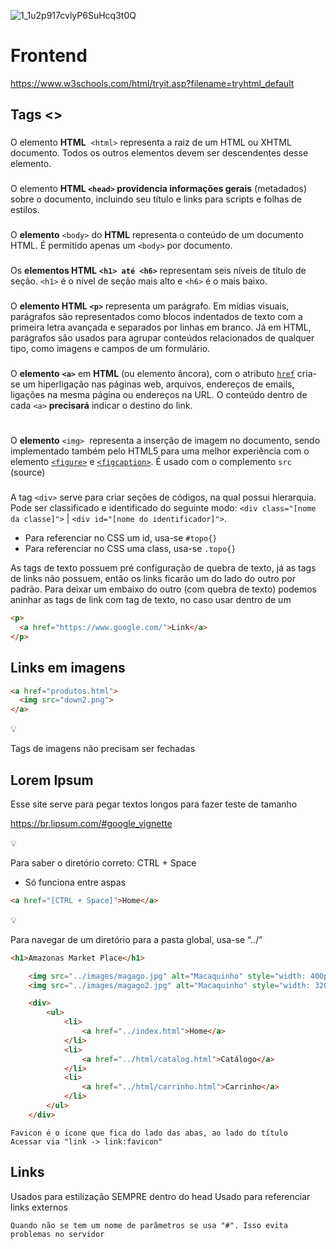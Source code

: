 
![1_1u2p917cvlyP6SuHcq3t0Q](https://github.com/user-attachments/assets/d3deebaf-61b4-45d0-bac7-8b5c31020541)

# Frontend

https://www.w3schools.com/html/tryit.asp?filename=tryhtml_default


## Tags <>


### <html>

O elemento **HTML**  `<html>` representa a raiz de um HTML ou XHTML documento. Todos os outros elementos devem ser descendentes desse elemento.

### <head>

O elemento **HTML `<head>` providencia informações gerais** (metadados) sobre o documento, incluindo seu título e links para scripts e folhas de estilos.

### <body>

O **elemento** `<body>` do **HTML** representa o conteúdo de um documento HTML. É permitido apenas um `<body>` por documento.

### <h>

Os **elementos HTML** **`<h1> até <h6>`** representam seis níveis de título de seção. `<h1>` é o nível de seção mais alto e `<h6>` é o mais baixo.

### <p>

O **elemento HTML** **`<p>`** representa um parágrafo. Em mídias visuais, parágrafos são representados como blocos indentados de texto com a primeira letra avançada e separados por linhas em branco. Já em HTML, parágrafos são usados para agrupar conteúdos relacionados de qualquer tipo, como imagens e campos de um formulário.

### <a>

O **elemento** **`<a>`** em **HTML** (ou elemento âncora), com o atributo [`href`](https://developer.mozilla.org/pt-BR/docs/Web/HTML/Element/a#href) cria-se um hiperligação nas páginas web, arquivos, endereços de emails, ligações na mesma página ou endereços na URL. O conteúdo dentro de cada `<a>` **precisará** indicar o destino do link.

### <img>

O **elemento** `<img>`  representa a inserção de imagem no documento, sendo implementado também pelo HTML5 para uma melhor experiência com o elemento [`<figure>`](https://developer.mozilla.org/pt-BR/docs/Web/HTML/Element/figure) e [`<figcaption>`](https://developer.mozilla.org/pt-BR/docs/Web/HTML/Element/figcaption). É usado com o complemento `src` (source)

### <div>
A tag `<div>` serve para criar seções de códigos, na qual possui hierarquia. Pode ser classificado e identificado do seguinte modo: `<div class="[nome da classe]">` | `<div id="[nome do identificador]">`.
- Para referenciar no CSS um id, usa-se `#topo{}`
- Para referenciar no CSS uma class, usa-se `.topo{}`

As tags de texto possuem pré configuração de quebra de texto, já as tags de links não possuem, então os links ficarão um do lado do outro por padrão. Para deixar um embaixo do outro (com quebra de texto) podemos aninhar as tags de link com tag de texto, no caso usar <a> dentro de um <p>

```html
<p>
  <a href="https://www.google.com/">Link</a>
</p>
```

## Links em imagens


```html
<a href="produtos.html">
  <img src="down2.png">
</a>
```

<aside>
💡

Tags de imagens não precisam ser fechadas

</aside>

## Lorem Ipsum


Esse site serve para pegar textos longos para fazer teste de tamanho

https://br.lipsum.com/#google_vignette

<aside>
💡

Para saber o diretório correto: CTRL + Space

- Só funciona entre aspas

```html
<a href="[CTRL + Space]">Home</a>
```

</aside>

<aside>
💡

Para navegar de um diretório para a pasta global, usa-se “../”

```html
<h1>Amazonas Market Place</h1>

    <img src="../images/magago.jpg" alt="Macaquinho" style="width: 400px;">
    <img src="../images/magago2.jpg" alt="Macaquinho" style="width: 320px;">

    <div>
        <ul>
            <li>
                <a href="../index.html">Home</a>
            </li>
            <li>
                <a href="../html/catalog.html">Catálogo</a>
            </li>
            <li>
                <a href="../html/carrinho.html">Carrinho</a>
            </li>
        </ul>
    </div>
```

</aside>

```
Favicon é o icone que fica do lado das abas, ao lado do título
Acessar via "link -> link:favicon"
```

## Links

Usados para estilização SEMPRE dentro do head
Usado para referenciar links externos

```
Quando não se tem um nome de parâmetros se usa "#". Isso evita problemas no servidor
```